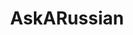 ---
title: AskARussian
crosslinks:
- russian
- europe
- DeathtoAmeriKKKa
- AskEurope
- AskAnAmerican
---